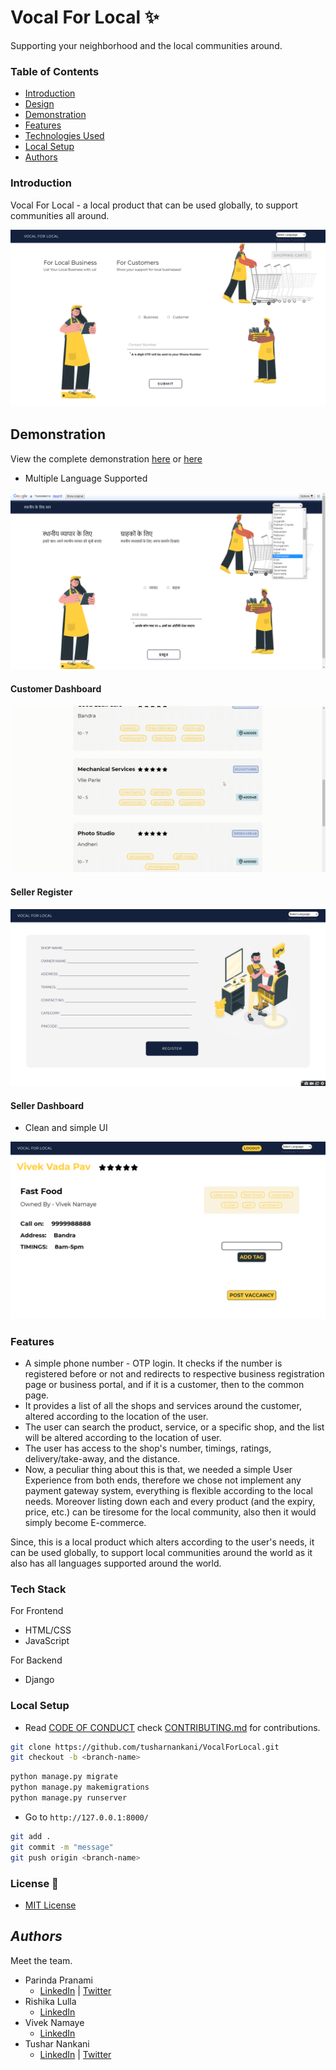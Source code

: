# Vocal For Local :sparkles: 

Supporting your neighborhood and the local communities around.

<!-- ![VocalForLocal](https://socialify.git.ci/tusharnankani/VocalForLocal/image?description=1&font=Raleway&forks=1&issues=1&language=1&owner=1&pattern=Floating%20Cogs&pulls=1&stargazers=1&theme=Dark) -->

### Table of Contents

-   [Introduction](#introduction)
-   [Design](/docs/)
-   [Demonstration](#demonstration)
-   [Features](#features)
-   [Technologies Used](#tech-stack)
-   [Local Setup](#local-setup)
-   [Authors](#authors)

### Introduction

Vocal For Local - a local product that can be used globally, to support communities all around.

![homepage](docs/images/homepage.png)

## Demonstration

View the complete demonstration [here](https://www.linkedin.com/posts/tusharnankani_vocalforlocal-github-design-activity-6802225398445809664-YEHv) or [here](https://www.linkedin.com/posts/parindapranami_hello-everyone-here-is-our-submission-for-activity-6802205888233930752-4mTv)

- Multiple Language Supported

![homepage](docs/images/home-language.png)

#### Customer Dashboard

![homepage](docs/images/customer.gif)

#### Seller Register

![seller-register](docs/images/register.png)

#### Seller Dashboard

 - Clean and simple UI
 
![homepage](docs/images/seller-dashboard.png)

### Features

-   A simple phone number - OTP login. It checks if the number is registered before or not and redirects to respective business registration page or business portal, and if it is a customer, then to the common page.
-   It provides a list of all the shops and services around the customer, altered according to the location of the user.
-   The user can search the product, service, or a specific shop, and the list will be altered according to the location of user.
-   The user has access to the shop's number, timings, ratings, delivery/take-away, and the distance.
-   Now, a peculiar thing about this is that, we needed a simple User Experience from both ends, therefore we chose not implement any payment gateway system, everything is flexible according to the local needs. Moreover listing down each and every product (and the expiry, price, etc.) can be tiresome for the local community, also then it would simply become E-commerce.

Since, this is a local product which alters according to the user's needs, it can be used globally, to support local communities around the world as it also has all languages supported around the world.

### Tech Stack

For Frontend

-   HTML/CSS
-   JavaScript

For Backend

-   Django

### Local Setup

- Read [CODE OF CONDUCT](CODE_OF_CONDUCT.md) check [CONTRIBUTING.md](/CONTRIBUTING.md) for contributions.

```bash
git clone https://github.com/tusharnankani/VocalForLocal.git
git checkout -b <branch-name>
```

```python
python manage.py migrate
python manage.py makemigrations
python manage.py runserver
```

-   Go to `http://127.0.0.1:8000/`

```bash
git add .
git commit -m "message"
git push origin <branch-name>
```

### License 📜

- [MIT License](/LICENSE)

## _Authors_

Meet the team.

- Parinda Pranami
  - [LinkedIn](https://www.linkedin.com/in/parinda-pranami-13943b1aa/) | [Twitter](https://twitter.com/parindda_)
- Rishika Lulla
  - [LinkedIn](https://www.linkedin.com/in/rishika-lulla-48109b1b1)
- Vivek Namaye
  - [LinkedIn](https://www.linkedin.com/in/viveknamaye/)
- Tushar Nankani
  - [LinkedIn](https://www.linkedin.com/in/tusharnankani/) | [Twitter](https://twitter.com/tusharnankanii)
